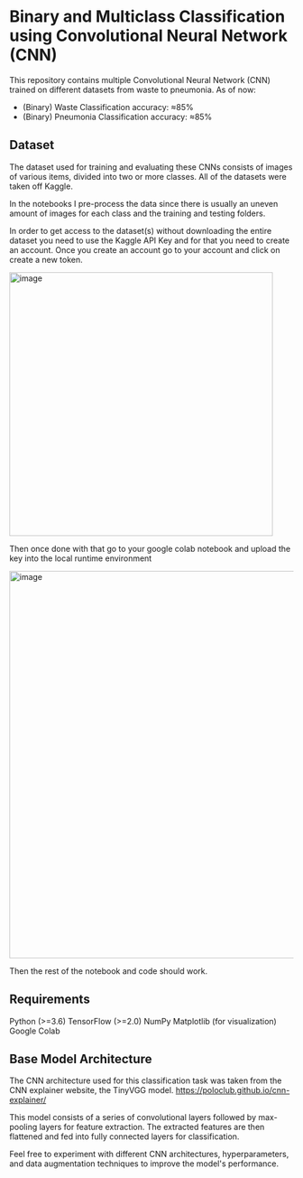 # Binary and Multiclass Classification using Convolutional Neural Network (CNN)
This repository contains multiple Convolutional Neural Network (CNN) trained on different datasets from waste to pneumonia. 
As of now:
- (Binary) Waste Classification accuracy: ≈85%
- (Binary) Pneumonia Classification accuracy: ≈85%


## Dataset
The dataset used for training and evaluating these CNNs consists of images of various items, divided into two or more classes. All of the datasets were taken off Kaggle.

In the notebooks I pre-process the data since there is usually an uneven amount of images for each class and the training and testing folders. 

In order to get access to the dataset(s) without downloading the entire dataset you need to use the Kaggle API Key and for that you need to create an account. Once you create an account go to your account and click on create a new token.

<img width="467" alt="image" src="https://github.com/pranavrao87/Waste-Classification/assets/108501622/006083b8-f493-4811-b95a-5403b0888bc0">

Then once done with that go to your google colab notebook and upload the key into the local runtime environment

<img width="686" alt="image" src="https://github.com/pranavrao87/Waste-Classification/assets/108501622/3b7b0f17-46db-45a1-9c48-cbdace491af0">

Then the rest of the notebook and code should work.

## Requirements
Python (>=3.6)
TensorFlow (>=2.0)
NumPy
Matplotlib (for visualization)
Google Colab

## Base Model Architecture
The CNN architecture used for this classification task was taken from the CNN explainer website, the TinyVGG model. https://poloclub.github.io/cnn-explainer/

This model consists of a series of convolutional layers followed by max-pooling layers for feature extraction. The extracted features are then flattened and fed into fully connected layers for classification. 

Feel free to experiment with different CNN architectures, hyperparameters, and data augmentation techniques to improve the model's performance.



